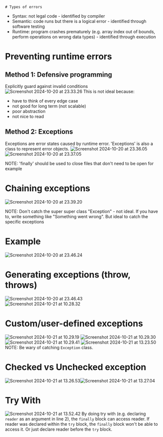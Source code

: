 	# Types of errors
- Syntax: not legal code - identified by compiler
- Semantic: code runs but there is a logical error - identified through software testing
- Runtime: program crashes prematurely (e.g. array index out of bounds, perform operations on wrong data types) - identified through execution
# Preventing runtime errors
## Method 1: Defensive programming
Explicitly guard against invalid conditions![Screenshot 2024-10-20 at 23.33.26](attachments/Screenshot%202024-10-20%20at%2023.33.26.png)
This is not ideal because:
- have to think of every edge case
- not good for long term (not scalable)
- poor abstraction
- not nice to read
## Method 2: Exceptions
Exceptions are error states caused by runtime error. 'Exceptions' is also a class to represent error objects.
![Screenshot 2024-10-20 at 23.36.05](attachments/Screenshot%202024-10-20%20at%2023.36.05.png)
![Screenshot 2024-10-20 at 23.37.05](attachments/Screenshot%202024-10-20%20at%2023.37.05.png)

NOTE: 'finally' should be used to close files that don't need to be open for example
# Chaining exceptions
![Screenshot 2024-10-20 at 23.39.20](attachments/Screenshot%202024-10-20%20at%2023.39.20.png)

NOTE: Don't catch the super super class "Exception" - not ideal. If you have to, write something like "Something went wrong". But ideal to catch the specific exceptions
# Example
![Screenshot 2024-10-20 at 23.46.24](attachments/Screenshot%202024-10-20%20at%2023.46.24.png)
# Generating exceptions (throw, throws)
![Screenshot 2024-10-20 at 23.46.43](attachments/Screenshot%202024-10-20%20at%2023.46.43.png)
![Screenshot 2024-10-21 at 10.28.32](attachments/Screenshot%202024-10-21%20at%2010.28.32.png)
# Custom/user-defined exceptions
![Screenshot 2024-10-21 at 10.29.19](attachments/Screenshot%202024-10-21%20at%2010.29.19.png)
![Screenshot 2024-10-21 at 10.29.30](attachments/Screenshot%202024-10-21%20at%2010.29.30.png)
![Screenshot 2024-10-21 at 10.29.41](attachments/Screenshot%202024-10-21%20at%2010.29.41.png)
![Screenshot 2024-10-21 at 13.23.50](attachments/Screenshot%202024-10-21%20at%2013.23.50.png)
NOTE: Be wary of catching `Exception` class.
# Checked vs Unchecked exception
![Screenshot 2024-10-21 at 13.26.53](attachments/Screenshot%202024-10-21%20at%2013.26.53.png)![Screenshot 2024-10-21 at 13.27.04](attachments/Screenshot%202024-10-21%20at%2013.27.04.png)
# Try With
![Screenshot 2024-10-21 at 13.52.42](attachments/Screenshot%202024-10-21%20at%2013.52.42.png)
By doing try with (e.g. declaring `reader` as an argument in line 2), the `finally` block can access reader. If reader was declared within the `try` block, the `finally` block won't be able to access it. Or just declare reader before the `try` block.